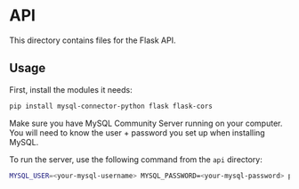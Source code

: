 # API

This directory contains files for the Flask API.

## Usage

First, install the modules it needs:

```sh
pip install mysql-connector-python flask flask-cors
```

Make sure you have MySQL Community Server running on your computer. You will need to know the user + password you set up when installing MySQL.

To run the server, use the following command from the `api` directory:

```sh
MYSQL_USER=<your-mysql-username> MYSQL_PASSWORD=<your-mysql-password> python ./main.py
```
